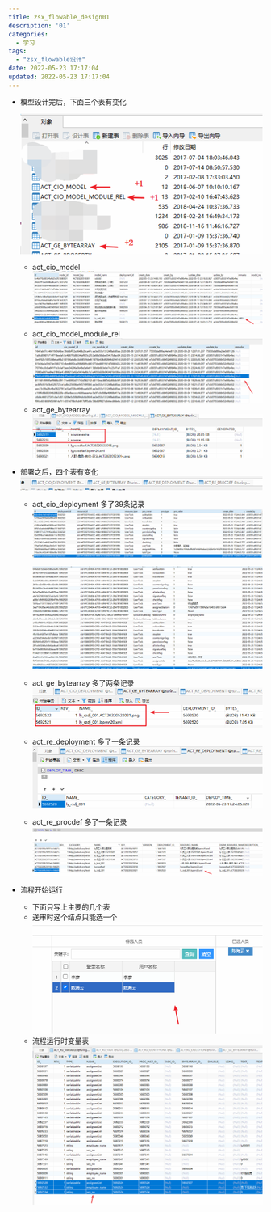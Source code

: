 ```yaml
---
title: zsx_flowable_design01
description: '01'
categories:
  - 学习
tags:
  - "zsx_flowable设计"
date: 2022-05-23 17:17:04
updated: 2022-05-23 17:17:04
---
```


- 模型设计完后，下面三个表有变化

  ![ly-20241212142116933](img/ly-20241212142116933.png)

  - act_cio_model
    ![ly-20241212142117063](img/ly-20241212142117063.png)
  - act_cio_model_module_rel
    ![ly-20241212142117162](img/ly-20241212142117162.png)
  - act_ge_bytearray
    ![ly-20241212142117254](img/ly-20241212142117254.png)

- 部署之后，四个表有变化
    ![ly-20241212142117340](img/ly-20241212142117340.png)

  - act_cio_deployment
    多了39条记录
    ![ly-20241212142117428](img/ly-20241212142117428.png)

    ![ly-20241212142117516](img/ly-20241212142117516.png)

  - act_ge_bytearray
    多了两条记录
    ![ly-20241212142117610](img/ly-20241212142117610.png)

  - act_re_deployment
    多了一条记录
    ![ly-20241212142117704](img/ly-20241212142117704.png)

  - act_re_procdef
    多了一条记录
    ![ly-20241212142117795](img/ly-20241212142117795.png)

- 流程开始运行

  - 下面只写上主要的几个表
  - 送审时这个结点只能选一个
    ![ly-20241212142117883](img/ly-20241212142117883.png)
  - 流程运行时变量表
    ![ly-20241212142117970](img/ly-20241212142117970.png)
